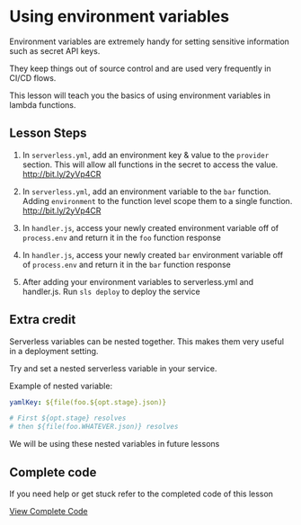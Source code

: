 # Using environment variables

Environment variables are extremely handy for setting sensitive information such as secret API keys.

They keep things out of source control and are used very frequently in CI/CD flows.

This lesson will teach you the basics of using environment variables in lambda functions.

## Lesson Steps

1. In `serverless.yml`, add an environment key & value to the `provider` section. This will allow all functions in the secret to access the value. http://bit.ly/2yVp4CR

2. In `serverless.yml`, add an environment variable to the `bar` function. Adding `environment` to the function level scope them to a single function. http://bit.ly/2yVp4CR

3. In `handler.js`, access your newly created environment variable off of `process.env` and return it in the `foo` function response

4. In `handler.js`, access your newly created `bar` environment variable off of `process.env` and return it in the `bar` function response

5. After adding your environment variables to serverless.yml and handler.js.
Run `sls deploy` to deploy the service


## Extra credit

Serverless variables can be nested together. This makes them very useful in a deployment setting.

Try and set a nested serverless variable in your service.

Example of nested variable:

```yml
yamlKey: ${file(foo.${opt.stage}.json)}

# First ${opt.stage} resolves
# then ${file(foo.WHATEVER.json)} resolves
```

We will be using these nested variables in future lessons


## Complete code

If you need help or get stuck refer to the completed code of this lesson

[View Complete Code](https://github.com/DavidWells/serverless-workshop/tree/master/lessons-code-complete/core-concepts/4-using-env-vars)
